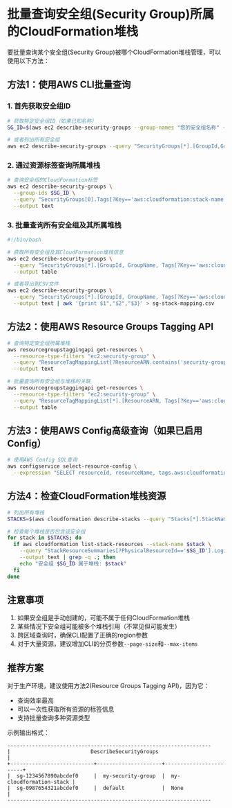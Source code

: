# 批量查询安全组(Security Group)所属的CloudFormation堆栈

要批量查询某个安全组(Security Group)被哪个CloudFormation堆栈管理，可以使用以下方法：

## 方法1：使用AWS CLI批量查询

### 1. 首先获取安全组ID
```bash
# 获取特定安全组ID（如果已知名称）
SG_ID=$(aws ec2 describe-security-groups --group-names "您的安全组名称" --query "SecurityGroups[0].GroupId" --output text)

# 或者列出所有安全组
aws ec2 describe-security-groups --query "SecurityGroups[*].[GroupId,GroupName]" --output table
```

### 2. 通过资源标签查询所属堆栈
```bash
# 查询安全组的CloudFormation标签
aws ec2 describe-security-groups \
  --group-ids $SG_ID \
  --query "SecurityGroups[0].Tags[?Key=='aws:cloudformation:stack-name'].Value" \
  --output text
```

### 3. 批量查询所有安全组及其所属堆栈
```bash
#!/bin/bash

# 获取所有安全组及其CloudFormation堆栈信息
aws ec2 describe-security-groups \
  --query "SecurityGroups[*].[GroupId, GroupName, Tags[?Key=='aws:cloudformation:stack-name'].Value | [0]]" \
  --output table

# 或者导出到CSV文件
aws ec2 describe-security-groups \
  --query "SecurityGroups[*].[GroupId, GroupName, Tags[?Key=='aws:cloudformation:stack-name'].Value | [0]]" \
  --output text | awk '{print $1","$2","$3}' > sg-stack-mapping.csv
```

## 方法2：使用AWS Resource Groups Tagging API

```bash
# 查询特定安全组所属堆栈
aws resourcegroupstaggingapi get-resources \
  --resource-type-filters "ec2:security-group" \
  --query "ResourceTagMappingList[?ResourceARN.contains('security-group/$SG_ID')].Tags[?Key=='aws:cloudformation:stack-name'].Value" \
  --output text

# 批量查询所有安全组与堆栈的关联
aws resourcegroupstaggingapi get-resources \
  --resource-type-filters "ec2:security-group" \
  --query "ResourceTagMappingList[*].[ResourceARN, Tags[?Key=='aws:cloudformation:stack-name'].Value | [0]]" \
  --output table
```

## 方法3：使用AWS Config高级查询（如果已启用Config）

```bash
# 使用AWS Config SQL查询
aws configservice select-resource-config \
  --expression "SELECT resourceId, resourceName, tags.aws:cloudformation:stack-name WHERE resourceType = 'AWS::EC2::SecurityGroup'"
```

## 方法4：检查CloudFormation堆栈资源

```bash
# 列出所有堆栈
STACKS=$(aws cloudformation describe-stacks --query "Stacks[*].StackName" --output text)

# 检查每个堆栈是否包含该安全组
for stack in $STACKS; do
  if aws cloudformation list-stack-resources --stack-name $stack \
    --query "StackResourceSummaries[?PhysicalResourceId=='$SG_ID'].LogicalResourceId" \
    --output text | grep -q .; then
    echo "安全组 $SG_ID 属于堆栈: $stack"
  fi
done
```

## 注意事项

1. 如果安全组是手动创建的，可能不属于任何CloudFormation堆栈
2. 某些情况下安全组可能被多个堆栈引用（不常见但可能发生）
3. 跨区域查询时，确保CLI配置了正确的region参数
4. 对于大量资源，建议增加CLI的分页参数`--page-size`和`--max-items`

## 推荐方案

对于生产环境，建议使用方法2(Resource Groups Tagging API)，因为它：
- 查询效率最高
- 可以一次性获取所有资源的标签信息
- 支持批量查询多种资源类型

示例输出格式：
```
------------------------------------------------------------------
|                          DescribeSecurityGroups                          |
+---------------------------+---------------------+------------------------+
|  sg-1234567890abcdef0     |  my-security-group  |  my-cloudformation-stack |
|  sg-0987654321abcdef0     |  default            |  None                   |
------------------------------------------------------------------
```
